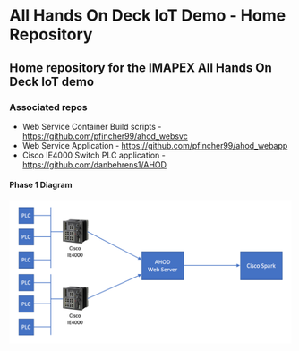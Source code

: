 # All Hands On Deck IoT Demo - Home Repository
## Home repository for the IMAPEX All Hands On Deck IoT demo

### Associated repos

* Web Service Container Build scripts - https://github.com/pfincher99/ahod_websvc
* Web Service Application - https://github.com/pfincher99/ahod_webapp
* Cisco IE4000 Switch PLC application - https://github.com/danbehrens1/AHOD

#### Phase 1 Diagram

![Diagram](images/AHOD_Overview.png) 
